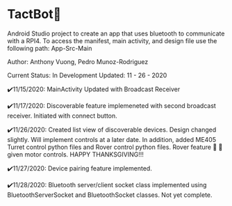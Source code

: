 # TactBot🤖
Android Studio project to create an app that uses bluetooth to communicate with a RPI4.
To access the manifest, main activity, and design file use the following path: App-Src-Main

Author: Anthony Vuong, Pedro Munoz-Rodriguez

Current Status: In Development
Updated: 11 - 26 - 2020


✔️11/15/2020: MainActivity Updated with Broadcast Receiver

✔️11/17/2020: Discoverable feature implemeneted with second broadcast receiver. Initiated with connect button.

✔️11/26/2020: Created list view of discoverable devices. Design changed slightly. Will implement
controls at a later date. In addition, added ME405 Turret control python files and Rover control
python files. Rover feature 🚗 🚗 given motor controls. HAPPY THANKSGIVING!!!

✔️11/27/2020: Device pairing feature implemented.

✔️11/28/2020: Bluetooth server/client socket class implemented using BluetoothServerSocket and BluetoothSocket classes. Not yet complete.



